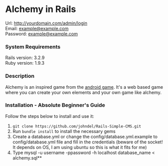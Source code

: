 # Alchemy in Rails

Url: http://yourdomain.com/admin/login<br />
Email: example@example.com <br />
Password: example@example.com

### System Requirements
Rails version: 3.2.9<br/>
Ruby version: 1.9.3

### Description
Alchemy is an inspired game from the [android game](https://play.google.com/store/apps/details?id=me.zed_0xff.android.alchemy&hl=en). It's a web based game where you can create your own elements and your
own game like alchemy.

### Installation - Absolute Beginner's Guide
Follow the steps below to install and use it:

1. `git clone https://github.com/johndel/Rails-Simple-CMS.git`
2. Run `bundle install` to install the necessary gems
3. Create a database.yml or change the config/database.yml.example to config/database.yml file and fill in the credentials (beware of the socket! It depends on OS, I am using ubuntu so this is what it fits for me)
4. Type mysql -u username -ppassword -h localhost database_name < alchemy.sql**  
